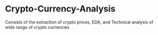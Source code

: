 # Crypto-Currency-Analysis
Consists of the extraction of crypto prices, EDA, and Technical analysis of wide range of crypto currencies 
